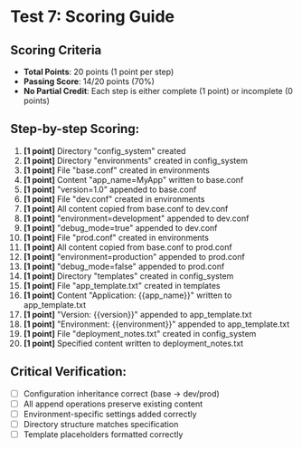 # Test 7: Scoring Guide

## Scoring Criteria
- **Total Points**: 20 points (1 point per step)
- **Passing Score**: 14/20 points (70%)
- **No Partial Credit**: Each step is either complete (1 point) or incomplete (0 points)

## Step-by-step Scoring:

1. **[1 point]** Directory "config_system" created
2. **[1 point]** Directory "environments" created in config_system
3. **[1 point]** File "base.conf" created in environments
4. **[1 point]** Content "app_name=MyApp" written to base.conf
5. **[1 point]** "version=1.0" appended to base.conf
6. **[1 point]** File "dev.conf" created in environments
7. **[1 point]** All content copied from base.conf to dev.conf
8. **[1 point]** "environment=development" appended to dev.conf
9. **[1 point]** "debug_mode=true" appended to dev.conf
10. **[1 point]** File "prod.conf" created in environments
11. **[1 point]** All content copied from base.conf to prod.conf
12. **[1 point]** "environment=production" appended to prod.conf
13. **[1 point]** "debug_mode=false" appended to prod.conf
14. **[1 point]** Directory "templates" created in config_system
15. **[1 point]** File "app_template.txt" created in templates
16. **[1 point]** Content "Application: {{app_name}}" written to app_template.txt
17. **[1 point]** "Version: {{version}}" appended to app_template.txt
18. **[1 point]** "Environment: {{environment}}" appended to app_template.txt
19. **[1 point]** File "deployment_notes.txt" created in config_system
20. **[1 point]** Specified content written to deployment_notes.txt

## Critical Verification:
- [ ] Configuration inheritance correct (base -> dev/prod)
- [ ] All append operations preserve existing content
- [ ] Environment-specific settings added correctly
- [ ] Directory structure matches specification
- [ ] Template placeholders formatted correctly